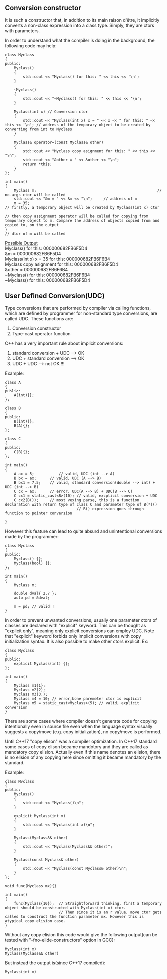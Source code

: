 ## Conversion constructor

It is such a constructor that, in addition to its main raison d'être, it implicitly converts a non-class expression into a class type. Simply, they are ctors with parameters.

In order to understand what the compiler is doing in the background, the following code may help:
```
class Myclass
{
public:
	Myclass()
	{
		std::cout << "Myclass() for this: " << this << '\n';
	}

	~Myclass()
	{
		std::cout << "~Myclass() for this: " << this << '\n';
	}

	Myclass(int x) // Conversion ctor
	{
		std::cout << "Myclass(int x) x = " << x << " for this: " << this << '\n'; // address of the temporary object to be created by converting from int to Myclass
	}

	Myclass& operator=(const Myclass& other)
	{
		std::cout << "Myclass copy asignment for this: " << this << "\n";
		std::cout << "&other = " << &other << "\n";
		return *this;
	}
};

int main()
{
	Myclass m;														// no-args ctor will be called
	std::cout << "&m = " << &m << "\n";		// address of m
	m = 35;																// firstly, a temporary object will be created by Myclass(int x) ctor
																				// then copy assignment operator will be called for copying from temporary object to m. Compare the address of objects copied from and copied to, on the output	
}																				// dtor of m will be called
```
<ins>Possible Output</ins>  
Myclass() for this: 000000682FB6F5D4  
&m = 000000682FB6F5D4  
Myclass(int x) x = 35 for this: 000000682FB6F6B4  
Myclass copy asignment for this: 000000682FB6F5D4  
&other = 000000682FB6F6B4  
~Myclass() for this: 000000682FB6F6B4  
~Myclass() for this: 000000682FB6F5D4  

## User Defined Conversion(UDC)

Type conversions that are performed by compiler via calling functions, which are defined by programmer for non-standard type conversions, are called UDC.
These functions are:

1) Conversion constructor  
2) Type-cast operator function

C++ has a very important rule about implicit conversions:

1) standard conversion + UDC --> OK
2) UDC + standard conversion --> OK
3) UDC + UDC --> not OK !!!

Example:
```
class A
{
public:
	A(int){};
};

class B
{
public:
	B(int){};
	B(A){};
};

class C
{
public:
	C(B){};
};

int main()
{
	A ax = 5;			// valid, UDC (int --> A)
	B bx = ax;		// valid, UDC (A --> B)
	B bx1 = 7.5;	// valid, standard conversion(double --> int) + UDC (int --> B)
	C cx = ax;		// error, UDC(A --> B) + UDC(B --> C) 
	C cx1 = static_cast<B>(10); // valid, excplicit conversion + UDC
	C cx2(B());		// most vexing parse, this is a function declaration with return type of class C and parameter type of B(*)() 
								// B() expression goes through function to pointer conversion
	
}
```
However this feature can lead to quite absurd and unintentional conversions made by the programmer:
```
class Myclass
{
public:
	Myclass() {};
	Myclass(bool) {};
};

int main()
{
	Myclass m;

	double dval{ 2.7 };
	auto pd = &dval;

	m = pd; // valid !
}
```
In order to prevent unwanted conversions, usually one parameter ctors of classes are declared with "explicit" keyword. This can be thought as "explicit only", meaning only explicit
conversions can employ UDC. Note that "explicit" keyword forbids only implicit conversions with copy initialization syntax. It is also possible to make other ctors explicit. Ex:

```
class Myclass
{
public:
	explicit Myclass(int) {};
};

int main()
{
	Myclass m1{1};
	Myclass m2(2);
	Myclass m3(3.); 
	Myclass m4 = 10; // error,bone paremeter ctor is explicit
	Myclass m5 = static_cast<Myclass>(5); // valid, explicit conversion
}
```

There are some cases where compiler doesn't generate code for copying intentionally even in source file  even when the language syntax visually suggests a copy/move
(e.g. copy initialization), no copy/move is performed.

Until C++17 "copy elison" was a compiler optimization. In C++17 standard some cases of copy elison became mandotory and they are called as mandatory copy elision. Actually even if
this name denotes an elision, there is no elision of any copying here since omitting it became mandatory by the standard.

Example:
```
class Myclass
{
public:
	Myclass()
	{
		std::cout << "Myclass()\n";
	}

	explicit Myclass(int x)
	{
		std::cout << "Myclass(int x)\n";
	}

	Myclass(Myclass&& other)
	{
		std::cout << "Myclass(Myclass&& other)";
	}

	Myclass(const Myclass& other) 
	{
		std::cout << "Myclass(const Myclass& other)\n";
	}
};

void func(Myclass mx){}

int main()
{
	func(Myclass{10}); 	// Straightforward thinking, first a temporary object should be constructed with Myclass(int x) ctor.
						// Then since it is an r value, move ctor gets called to construct the function parameter mx. However this is atypical copy elision case.
}
```

Without any copy elision this code would give the following output(can be tested with "-fno-elide-constructors" option in GCC):
```
Myclass(int x)
Myclass(Myclass&& other)
```
But instead the output is(since C++17 compiled):

`Myclass(int x)`
